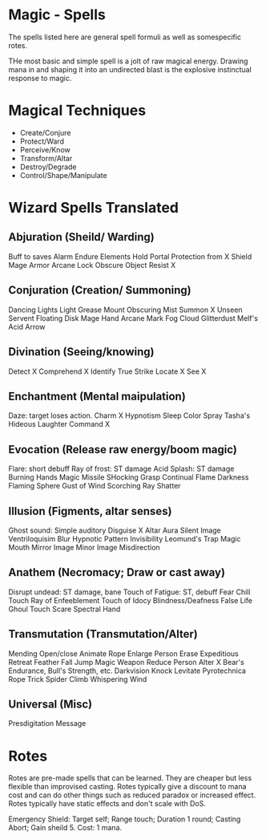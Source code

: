 # Magic - Spells

The spells listed here are general spell formuli as well as somespecific rotes.

THe most basic and simple spell is a jolt of raw magical energy. Drawing mana in and shaping it into an undirected blast is the explosive instinctual response to magic.

# Magical Techniques

- Create/Conjure
- Protect/Ward
- Perceive/Know
- Transform/Altar
- Destroy/Degrade
- Control/Shape/Manipulate

# Wizard Spells Translated

## Abjuration (Sheild/ Warding)

Buff to saves
Alarm
Endure Elements
Hold Portal
Protection from X
Shield
Mage Armor
Arcane Lock
Obscure Object
Resist X

## Conjuration (Creation/ Summoning)

Dancing Lights
Light
Grease
Mount
Obscuring Mist
Summon X
Unseen Servent
Floating Disk
Mage Hand
Arcane Mark
Fog Cloud
Glitterdust
Melf's Acid Arrow

## Divination (Seeing/knowing)

Detect X
Comprehend X
Identify
True Strike
Locate X
See X

## Enchantment (Mental maipulation)

Daze: target loses action.
Charm X
Hypnotism
Sleep
Color Spray
Tasha's Hideous Laughter
Command X

## Evocation (Release raw energy/boom magic)

Flare: short debuff
Ray of frost: ST damage
Acid Splash: ST damage
Burning Hands
Magic Missile
SHocking Grasp
Continual Flame
Darkness
Flaming Sphere
Gust of Wind
Scorching Ray
Shatter

## Illusion (Figments, altar senses)

Ghost sound: Simple auditory
Disguise X
Altar Aura
Silent Image
Ventriloquisim
Blur
Hypnotic Pattern
Invisibility
Leomund's Trap
Magic Mouth
Mirror Image
Minor Image
Misdirection


## Anathem (Necromacy; Draw or cast away)

Disrupt undead: ST damage, bane
Touch of Fatigue: ST, debuff
Fear
Chill Touch
Ray of Enfeeblement
Touch of Idocy
Blindness/Deafness
False Life
Ghoul Touch
Scare
Spectral Hand

## Transmutation (Transmutation/Alter)

Mending
Open/close
Animate Rope
Enlarge Person
Erase
Expeditious Retreat
Feather Fall
Jump
Magic Weapon
Reduce Person
Alter X
Bear's Endurance, Bull's Strength, etc.
Darkvision
Knock
Levitate
Pyrotechnica
Rope Trick
Spider Climb
Whispering Wind

## Universal (Misc)


Presdigitation
Message

# Rotes

Rotes are pre-made spells that can be learned. They are cheaper but less flexible than improvised casting. Rotes typically give a discount to mana cost and can do other things such as reduced paradox or increased effect. Rotes typically have static effects and don't scale with DoS.

Emergency Shield: Target self; Range touch; Duration 1 round; Casting Abort; Gain sheild 5.
    Cost: 1 mana.